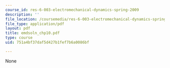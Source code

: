 ```yaml
---
course_id: res-6-003-electromechanical-dynamics-spring-2009
description: ''
file_location: /coursemedia/res-6-003-electromechanical-dynamics-spring-2009/751a4bf37daf5d427b1fef7b6a0086bf_emdsoln_chp10.pdf
file_type: application/pdf
layout: pdf
title: emdsoln_chp10.pdf
type: course
uid: 751a4bf37daf5d427b1fef7b6a0086bf

---
```

None